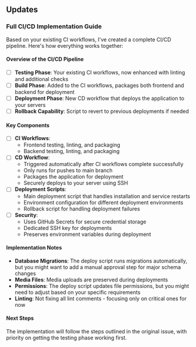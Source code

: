 ## Updates
### Full CI/CD Implementation Guide

Based on your existing CI workflows, I've created a complete CI/CD pipeline. Here's how everything works together:

#### Overview of the CI/CD Pipeline
- [ ] **Testing Phase**: Your existing CI workflows, now enhanced with linting and additional checks
- [ ] **Build Phase**: Added to the CI workflows, packages both frontend and backend for deployment  
- [ ] **Deployment Phase**: New CD workflow that deploys the application to your servers
- [ ] **Rollback Capability**: Script to revert to previous deployments if needed

#### Key Components
- [ ] **CI Workflows**:
  - Frontend testing, linting, and packaging
  - Backend testing, linting, and packaging
- [ ] **CD Workflow**:
  - Triggered automatically after CI workflows complete successfully
  - Only runs for pushes to main branch
  - Packages the application for deployment
  - Securely deploys to your server using SSH
- [ ] **Deployment Scripts**:
  - Main deployment script that handles installation and service restarts
  - Environment configuration for different deployment environments
  - Rollback script for handling deployment failures
- [ ] **Security**:
  - Uses GitHub Secrets for secure credential storage
  - Dedicated SSH key for deployments
  - Preserves environment variables during deployment

#### Implementation Notes
* **Database Migrations**: The deploy script runs migrations automatically, but you might want to add a manual approval step for major schema changes
* **Media Files**: Media uploads are preserved during deployments
* **Permissions**: The deploy script updates file permissions, but you might need to adjust based on your specific requirements
* **Linting**: Not fixing all lint comments - focusing only on critical ones for now

#### Next Steps
The implementation will follow the steps outlined in the original issue, with priority on getting the testing phase working first.
